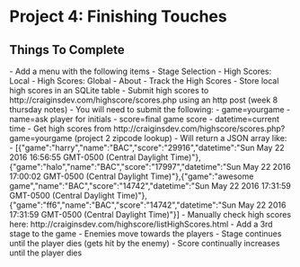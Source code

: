 # Project 4: Finishing Touches

<h2>Things To Complete</h2>
- Add a menu with the following items
  - Stage Selection
  - High Scores: Local
  - High Scores: Global
  - About
- Track the High Scores
  - Store local high scores in an SQLite table
  - Submit high scores to http://craiginsdev.com/highscore/scores.php using an http post (week 8 thursday notes)
  - You will need to submit the following:
    - game=yourgame
    - name=ask player for initials
    - score=final game score
    - datetime=current time
  - Get high scores from http://craiginsdev.com/highscore/scores.php?game=yourgame (project 2 zipcode lookup)
    - Will return a JSON array like:
    - [{"game":"harry","name":"BAC","score":"29916","datetime":"Sun May 22 2016 16:56:55 GMT-0500 (Central Daylight Time)"},{"game":"halo","name":"BAC","score":"17997","datetime":"Sun May 22 2016 17:00:02 GMT-0500 (Central Daylight Time)"},{"game":"awesome game","name":"BAC","score":"14742","datetime":"Sun May 22 2016 17:31:59 GMT-0500 (Central Daylight Time)"},{"game":"ff6","name":"BAC","score":"14742","datetime":"Sun May 22 2016 17:31:59 GMT-0500 (Central Daylight Time)"}]
    - Manually check high scores here: http://craiginsdev.com/highscore/listHighScores.html
- Add a 3rd stage to the game
  - Enemies move towards the players
  - Stage continues until the player dies (gets hit by the enemy)
  - Score continually increases until the player dies
